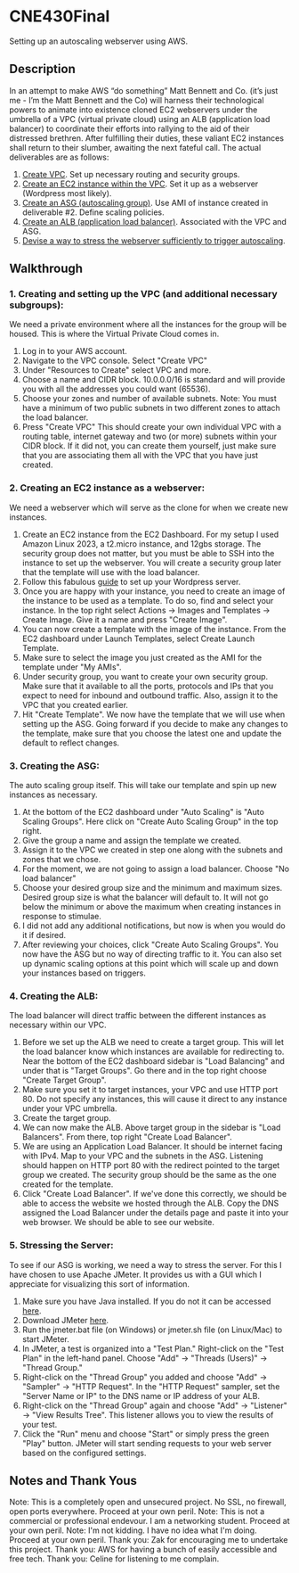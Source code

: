 # CNE430Final
Setting up an autoscaling webserver using AWS.

## Description
In an attempt to make AWS “do something” Matt Bennett and Co. (it’s just me - I’m the Matt Bennett and the Co) will harness their technological powers to animate into existence cloned EC2 webservers under the umbrella of a VPC (virtual private cloud) using an ALB (application load balancer) to coordinate their efforts into rallying to the aid of their distressed brethren. After fulfilling their duties, these valiant EC2 instances shall return to their slumber, awaiting the next fateful call. 
The actual deliverables are as follows: 
1. [Create VPC](#1-creating-and-setting-up-the-vpc-and-additional-necessary-subgroups). Set up necessary routing and security groups.
2. [Create an EC2 instance within the VPC](#2-creating-an-ec2-instance-as-a-webserver). Set it up as a webserver (Wordpress most likely).
3. [Create an ASG (autoscaling group)](#3-creating-the-asg). Use AMI of instance created in deliverable #2. Define scaling policies.
4. [Create an ALB (application load balancer)](#4-creating-the-alb). Associated with the VPC and ASG.
5. [Devise a way to stress the webserver sufficiently to trigger autoscaling](#5-stressing-the-server).

## Walkthrough
### 1. Creating and setting up the VPC (and additional necessary subgroups):
We need a private environment where all the instances for the group will be housed. This is where the Virtual Private Cloud comes in.
1. Log in to your AWS account.
2. Navigate to the VPC console. Select "Create VPC"
3. Under "Resources to Create" select VPC and more.
4. Choose a name and CIDR block. 10.0.0.0/16 is standard and will provide you with all the addresses you could want (65536).
5. Choose your zones and number of available subnets. Note: You must have a minimum of two public subnets in two different zones to attach the load balancer.
6. Press "Create VPC"
This should create your own individual VPC with a routing table, internet gateway and two (or more) subnets within your CIDR block. If it did not, you can create them yourself, just make sure that you are associating them all with the VPC that you have just created.

### 2. Creating an EC2 instance as a webserver:
We need a webserver which will serve as the clone for when we create new instances.
1. Create an EC2 instance from the EC2 Dashboard. For my setup I used Amazon Linux 2023, a t2.micro instance, and 12gbs storage. The security group does not matter, but you must be able to SSH into the instance to set up the webserver. You will create a security group later that the template will use with the load balancer.
2. Follow this fabulous [guide](https://docs.aws.amazon.com/AWSEC2/latest/UserGuide/hosting-wordpress-aml-2023.html) to set up your Wordpress server.
3. Once you are happy with your instance, you need to create an image of the instance to be used as a template. To do so, find and select your instance. In the top right select Actions -> Images and Templates -> Create Image. Give it a name and press "Create Image".
4. You can now create a template with the image of the instance. From the EC2 dashboard under Launch Templates, select Create Launch Template.
5. Make sure to select the image you just created as the AMI for the template under "My AMIs".
6. Under security group, you want to create your own security group. Make sure that it available to all the ports, protocols and IPs that you expect to need for inbound and outbound traffic. Also, assign it to the VPC that you created earlier.
7. Hit "Create Template".
We now have the template that we will use when setting up the ASG. Going forward if you decide to make any changes to the template, make sure that you choose the latest one and update the default to reflect changes.

### 3. Creating the ASG:
The auto scaling group itself. This will take our template and spin up new instances as necessary.
1. At the bottom of the EC2 dashboard under "Auto Scaling" is "Auto Scaling Groups". Here click on "Create Auto Scaling Group" in the top right.
2. Give the group a name and assign the template we created.
3. Assign it to the VPC we created in step one along with the subnets and zones that we chose.
4. For the moment, we are not going to assign a load balancer. Choose "No load balancer"
5. Choose your desired group size and the minimum and maximum sizes. Desired group size is what the balancer will default to. It will not go below the minimum or above the maximum when creating instances in response to stimulae.
6. I did not add any additional notifications, but now is when you would do it if desired.
7. After reviewing your choices, click "Create Auto Scaling Groups".
You now have the ASG but no way of directing traffic to it. You can also set up dynamic scaling options at this point which will scale up and down your instances based on triggers.

### 4. Creating the ALB:
The load balancer will direct traffic between the different instances as necessary within our VPC.
1. Before we set up the ALB we need to create a target group. This will let the load balancer know which instances are available for redirecting to. Near the bottom of the EC2 dashboard sidebar is "Load Balancing" and under that is "Target Groups". Go there and in the top right choose "Create Target Group".
2. Make sure you set it to target instances, your VPC and use HTTP port 80. Do not specify any instances, this will cause it direct to any instance under your VPC umbrella.
3. Create the target group.
4. We can now make the ALB. Above target group in the sidebar is "Load Balancers". From there, top right "Create Load Balancer".
5. We are using an Application Load Balancer. It should be internet facing with IPv4. Map to your VPC and the subnets in the ASG. Listening should happen on HTTP port 80 with the redirect pointed to the target group we created. The security group should be the same as the one created for the template.
6. Click "Create Load Balancer".
If we've done this correctly, we should be able to access the website we hosted through the ALB. Copy the DNS assigned the Load Balancer under the details page and paste it into your web browser. We should be able to see our website.

### 5. Stressing the Server:
To see if our ASG is working, we need a way to stress the server. For this I have chosen to use Apache JMeter. It provides us with a GUI which I appreciate for visualizing this sort of information.
1. Make sure you have Java installed. If you do not it can be accessed [here](https://www.oracle.com/java/technologies/downloads/).
2. Download JMeter [here](https://jmeter.apache.org/download_jmeter.cgi).
3. Run the jmeter.bat file (on Windows) or jmeter.sh file (on Linux/Mac) to start JMeter.
4. In JMeter, a test is organized into a "Test Plan." Right-click on the "Test Plan" in the left-hand panel. Choose "Add" -> "Threads (Users)" -> "Thread Group."
5. Right-click on the "Thread Group" you added and choose "Add" -> "Sampler" -> "HTTP Request". In the "HTTP Request" sampler, set the "Server Name or IP" to the DNS name or IP address of your ALB.
6. Right-click on the "Thread Group" again and choose "Add" -> "Listener" -> "View Results Tree". This listener allows you to view the results of your test.
7. Click the "Run" menu and choose "Start" or simply press the green "Play" button. JMeter will start sending requests to your web server based on the configured settings.

## Notes and Thank Yous
Note: This is a completely open and unsecured project. No SSL, no firewall, open ports everywhere. Proceed at your own peril.
Note: This is not a commercial or professional endevour. I am a networking student. Proceed at your own peril.
Note: I'm not kidding. I have no idea what I'm doing. Proceed at your own peril.
Thank you: Zak for encouraging me to undertake this project.
Thank you: AWS for having a bunch of easily accessible and free tech.
Thank you: Celine for listening to me complain.
